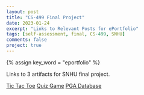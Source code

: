 ```yaml
---
layout: post
title: "CS-499 Final Project"
date: 2023-01-24
excerpt: "Links to Relevant Posts for ePortfolio"
tags: [self-assessment, final, CS-499, SNHU]
comments: false
project: true
---
```


{% assign key_word = "eportfolio" %}

Links to 3 artifacts for SNHU final project.

[Tic Tac Toe](https://github.com/bryson1221/Artifact1_TicTacToe)
[Quiz Game](https://github.com/bryson1221/SNHU_Quiz_Game)
[PGA Database](https://github.com/bryson1221/CapstoneDB)
